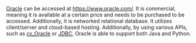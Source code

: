 [Oracle](https://www.oracle.com/) can be accessed at https://www.oracle.com/. It is commercial, meaning it is available at a certain price and needs to be purchased to be accessed. Additionally, it is networked relational database. It utilizes client/server and cloud-based hosting. Additionally, by using various APIs, such as [cx_Oracle](https://oracle.github.io/python-cx_Oracle/) or [JDBC](https://www.oracle.com/database/technologies/faq-jdbc.html), Oracle is able to support both Java and Python. 
